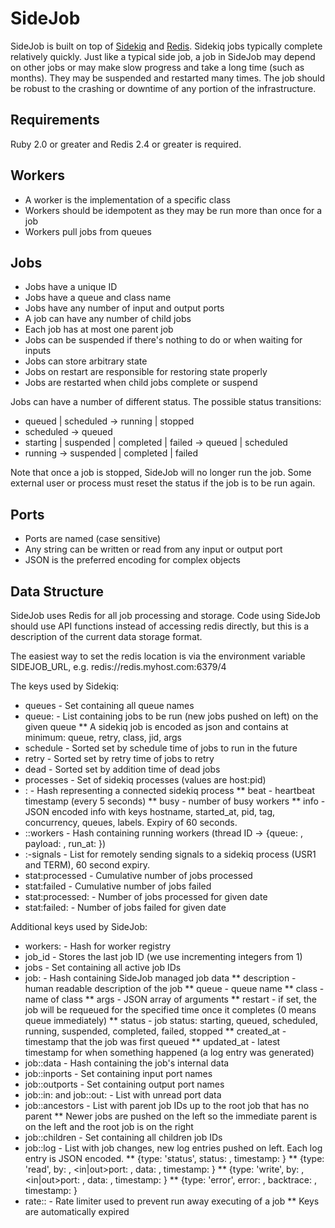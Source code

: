 SideJob
=======

SideJob is built on top of [Sidekiq](https://github.com/mperham/sidekiq) and
[Redis](http://redis.io/). Sidekiq jobs typically complete relatively quickly.
Just like a typical side job, a job in SideJob may depend on other jobs or may make slow progress
and take a long time (such as months). They may be suspended and restarted many times.
The job should be robust to the crashing or downtime of any portion of the infrastructure.

Requirements
------------

Ruby 2.0 or greater and Redis 2.4 or greater is required.

Workers
-------

* A worker is the implementation of a specific class
* Workers should be idempotent as they may be run more than once for a job
* Workers pull jobs from queues

Jobs
----

* Jobs have a unique ID
* Jobs have a queue and class name
* Jobs have any number of input and output ports
* A job can have any number of child jobs
* Each job has at most one parent job
* Jobs can be suspended if there's nothing to do or when waiting for inputs
* Jobs can store arbitrary state
* Jobs on restart are responsible for restoring state properly
* Jobs are restarted when child jobs complete or suspend

Jobs can have a number of different status. The possible status transitions:
* queued | scheduled -> running | stopped
* scheduled -> queued
* starting | suspended | completed | failed -> queued | scheduled
* running -> suspended | completed | failed

Note that once a job is stopped, SideJob will no longer run the job.
Some external user or process must reset the status if the job is to be
run again.

Ports
-----

* Ports are named (case sensitive)
* Any string can be written or read from any input or output port
* JSON is the preferred encoding for complex objects

Data Structure
--------------

SideJob uses Redis for all job processing and storage. Code using
SideJob should use API functions instead of accessing redis directly,
but this is a description of the current data storage format.

The easiest way to set the redis location is via the environment
variable SIDEJOB_URL, e.g. redis://redis.myhost.com:6379/4

The keys used by Sidekiq:
* queues - Set containing all queue names
* queue:<queue> - List containing jobs to be run (new jobs pushed on left) on the given queue
** A sidekiq job is encoded as json and contains at minimum: queue, retry, class, jid, args
* schedule - Sorted set by schedule time of jobs to run in the future
* retry - Sorted set by retry time of jobs to retry
* dead - Sorted set by addition time of dead jobs
* processes - Set of sidekiq processes (values are host:pid)
* <host>:<pid> - Hash representing a connected sidekiq process
** beat - heartbeat timestamp (every 5 seconds)
** busy - number of busy workers
** info - JSON encoded info with keys hostname, started_at, pid, tag, concurrency, queues, labels. Expiry of 60 seconds.
* <host>:<pid>:workers - Hash containing running workers (thread ID -> {queue: <queue>, payload: <message>, run_at: <timestamp>})
* <host>:<pid>-signals - List for remotely sending signals to a sidekiq process (USR1 and TERM), 60 second expiry.
* stat:processed - Cumulative number of jobs processed
* stat:failed - Cumulative number of jobs failed
* stat:processed:<date> - Number of jobs processed for given date
* stat:failed:<date> - Number of jobs failed for given date

Additional keys used by SideJob:
* workers:<queue> - Hash for worker registry
* job_id - Stores the last job ID (we use incrementing integers from 1)
* jobs - Set containing all active job IDs
* job:<jid> - Hash containing SideJob managed job data
** description - human readable description of the job
** queue - queue name
** class - name of class
** args - JSON array of arguments
** restart - if set, the job will be requeued for the specified time once it completes (0 means queue immediately)
** status - job status: starting, queued, scheduled, running, suspended, completed, failed, stopped
** created_at - timestamp that the job was first queued
** updated_at - latest timestamp for when something happened (a log entry was generated)
* job:<jid>:data - Hash containing the job's internal data
* job:<jid>:inports - Set containing input port names
* job:<jid>:outports - Set containing output port names
* job:<jid>:in:<inport> and job:<jid>:out:<outport> - List with unread port data
* job:<jid>:ancestors - List with parent job IDs up to the root job that has no parent
** Newer jobs are pushed on the left so the immediate parent is on the left and the root job is on the right
* job:<jid>:children - Set containing all children job IDs
* job:<jid>:log - List with job changes, new log entries pushed on left. Each log entry is JSON encoded.
** {type: 'status', status: <new status>, timestamp: <date>}
** {type: 'read', by: <jid>, <in|out>port: <port name>, data: <data>, timestamp: <date>}
** {type: 'write', by: <jid>, <in|out>port: <port name>, data: <data>, timestamp: <date>}
** {type: 'error', error: <message>, backtrace: <exception backtrace>, timestamp: <date>}
* rate:<jid>:<timestamp> - Rate limiter used to prevent run away executing of a job
** Keys are automatically expired
